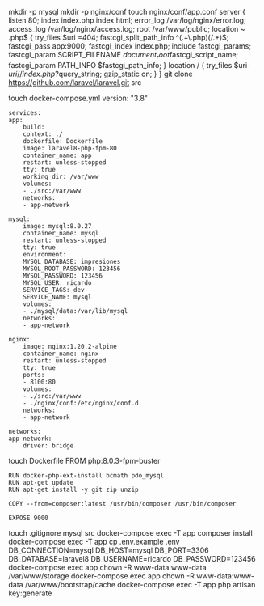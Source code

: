 mkdir -p mysql
mkdir -p nginx/conf
touch nginx/conf/app.conf
server {
listen 80;
index index.php index.html;
error_log /var/log/nginx/error.log;
access_log /var/log/nginx/access.log;
root /var/www/public;
location ~ \.php$ {
try_files $uri =404;
            fastcgi_split_path_info ^(.+\.php)(/.+)$;
fastcgi_pass app:9000;
fastcgi_index index.php;
include fastcgi_params;
fastcgi_param SCRIPT_FILENAME $document_root$fastcgi_script_name;
fastcgi_param PATH_INFO $fastcgi_path_info;
        }
        location / {
            try_files $uri $uri/ /index.php?$query_string;
gzip_static on;
}
}
git clone https://github.com/laravel/laravel.git src

touch docker-compose.yml
version: "3.8"

    services:
    app:
        build:
        context: ./
        dockerfile: Dockerfile
        image: laravel8-php-fpm-80
        container_name: app
        restart: unless-stopped
        tty: true
        working_dir: /var/www
        volumes:
        - ./src:/var/www
        networks:
        - app-network

    mysql:
        image: mysql:8.0.27
        container_name: mysql
        restart: unless-stopped
        tty: true
        environment:
        MYSQL_DATABASE: impresiones
        MYSQL_ROOT_PASSWORD: 123456
        MYSQL_PASSWORD: 123456
        MYSQL_USER: ricardo
        SERVICE_TAGS: dev
        SERVICE_NAME: mysql
        volumes:
        - ./mysql/data:/var/lib/mysql
        networks:
        - app-network

    nginx:
        image: nginx:1.20.2-alpine
        container_name: nginx
        restart: unless-stopped
        tty: true
        ports:
        - 8100:80
        volumes:
        - ./src:/var/www
        - ./nginx/conf:/etc/nginx/conf.d
        networks:
        - app-network

    networks:
    app-network:
        driver: bridge

touch Dockerfile
FROM php:8.0.3-fpm-buster

    RUN docker-php-ext-install bcmath pdo_mysql
    RUN apt-get update
    RUN apt-get install -y git zip unzip

    COPY --from=composer:latest /usr/bin/composer /usr/bin/composer

    EXPOSE 9000

touch .gitignore
mysql
src
docker-compose exec -T app composer install
docker-compose exec -T app cp .env.example .env
DB_CONNECTION=mysql
DB_HOST=mysql
DB_PORT=3306
DB_DATABASE=laravel8
DB_USERNAME=ricardo
DB_PASSWORD=123456
docker-compose exec app chown -R www-data:www-data /var/www/storage
docker-compose exec app chown -R www-data:www-data /var/www/bootstrap/cache
docker-compose exec -T app php artisan key:generate
